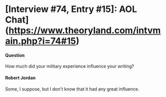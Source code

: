 # [Interview #74, Entry #15]: AOL Chat](https://www.theoryland.com/intvmain.php?i=74#15)

#### Question

How much did your military experience influence your writing?

#### Robert Jordan

Some, I suppose, but I don't know that it had any great influence.


